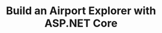 ﻿---
type: tutorial
id: build-an-airport-explorer-with-aspnet-core
title: Build an Airport Explorer with ASP.NET Core
link: https://www.jerriepelser.com/books/airport-explorer
content: This free e-book guides you through creating a really cool application using ASP.NET Core Razor Pages, AJAX, 3rd party APIs, mapping, data integration with CSV source data, and more.
---